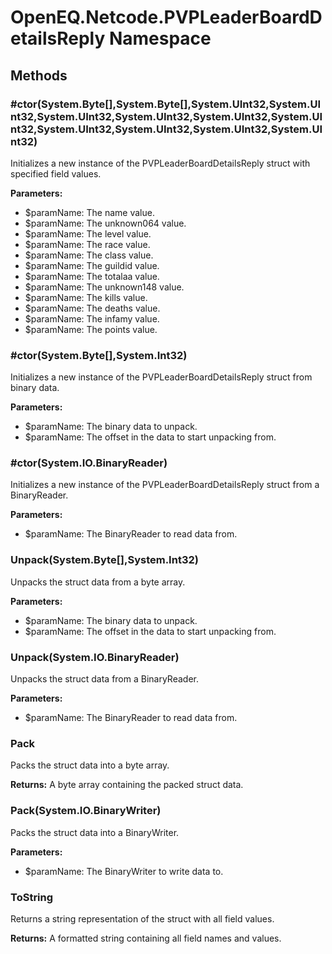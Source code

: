 ﻿# OpenEQ.Netcode.PVPLeaderBoardDetailsReply Namespace

## Methods

### #ctor(System.Byte[],System.Byte[],System.UInt32,System.UInt32,System.UInt32,System.UInt32,System.UInt32,System.UInt32,System.UInt32,System.UInt32,System.UInt32,System.UInt32)

Initializes a new instance of the PVPLeaderBoardDetailsReply struct with specified field values.

**Parameters:**

- $paramName: The name value.
- $paramName: The unknown064 value.
- $paramName: The level value.
- $paramName: The race value.
- $paramName: The class value.
- $paramName: The guildid value.
- $paramName: The totalaa value.
- $paramName: The unknown148 value.
- $paramName: The kills value.
- $paramName: The deaths value.
- $paramName: The infamy value.
- $paramName: The points value.

### #ctor(System.Byte[],System.Int32)

Initializes a new instance of the PVPLeaderBoardDetailsReply struct from binary data.

**Parameters:**

- $paramName: The binary data to unpack.
- $paramName: The offset in the data to start unpacking from.

### #ctor(System.IO.BinaryReader)

Initializes a new instance of the PVPLeaderBoardDetailsReply struct from a BinaryReader.

**Parameters:**

- $paramName: The BinaryReader to read data from.

### Unpack(System.Byte[],System.Int32)

Unpacks the struct data from a byte array.

**Parameters:**

- $paramName: The binary data to unpack.
- $paramName: The offset in the data to start unpacking from.

### Unpack(System.IO.BinaryReader)

Unpacks the struct data from a BinaryReader.

**Parameters:**

- $paramName: The BinaryReader to read data from.

### Pack

Packs the struct data into a byte array.

**Returns:** A byte array containing the packed struct data.

### Pack(System.IO.BinaryWriter)

Packs the struct data into a BinaryWriter.

**Parameters:**

- $paramName: The BinaryWriter to write data to.

### ToString

Returns a string representation of the struct with all field values.

**Returns:** A formatted string containing all field names and values.


